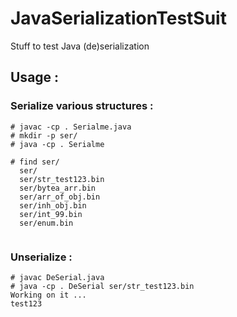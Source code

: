 # JavaSerializationTestSuit
Stuff to test Java (de)serialization

## Usage :

### Serialize various structures :
```
# javac -cp . Serialme.java
# mkdir -p ser/
# java -cp . Serialme

# find ser/
  ser/
  ser/str_test123.bin
  ser/bytea_arr.bin
  ser/arr_of_obj.bin
  ser/inh_obj.bin
  ser/int_99.bin
  ser/enum.bin


```

### Unserialize :
```
# javac DeSerial.java
# java -cp . DeSerial ser/str_test123.bin 
Working on it ... 
test123
```
